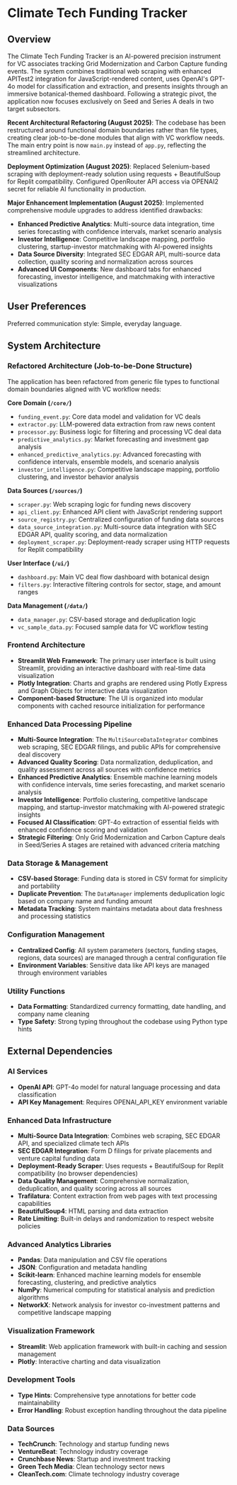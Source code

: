 # Climate Tech Funding Tracker

## Overview

The Climate Tech Funding Tracker is an AI-powered precision instrument for VC associates tracking Grid Modernization and Carbon Capture funding events. The system combines traditional web scraping with enhanced APITest2 integration for JavaScript-rendered content, uses OpenAI's GPT-4o model for classification and extraction, and presents insights through an immersive botanical-themed dashboard. Following a strategic pivot, the application now focuses exclusively on Seed and Series A deals in two target subsectors.

**Recent Architectural Refactoring (August 2025)**: The codebase has been restructured around functional domain boundaries rather than file types, creating clear job-to-be-done modules that align with VC workflow needs. The main entry point is now `main.py` instead of `app.py`, reflecting the streamlined architecture.

**Deployment Optimization (August 2025)**: Replaced Selenium-based scraping with deployment-ready solution using requests + BeautifulSoup for Replit compatibility. Configured OpenRouter API access via OPENAI2 secret for reliable AI functionality in production.

**Major Enhancement Implementation (August 2025)**: Implemented comprehensive module upgrades to address identified drawbacks:
- **Enhanced Predictive Analytics**: Multi-source data integration, time series forecasting with confidence intervals, market scenario analysis
- **Investor Intelligence**: Competitive landscape mapping, portfolio clustering, startup-investor matchmaking with AI-powered insights  
- **Data Source Diversity**: Integrated SEC EDGAR API, multi-source data collection, quality scoring and normalization across sources
- **Advanced UI Components**: New dashboard tabs for enhanced forecasting, investor intelligence, and matchmaking with interactive visualizations

## User Preferences

Preferred communication style: Simple, everyday language.

## System Architecture

### Refactored Architecture (Job-to-be-Done Structure)
The application has been refactored from generic file types to functional domain boundaries aligned with VC workflow needs:

**Core Domain (`/core/`)**
- `funding_event.py`: Core data model and validation for VC deals
- `extractor.py`: LLM-powered data extraction from raw news content  
- `processor.py`: Business logic for filtering and processing VC deal data
- `predictive_analytics.py`: Market forecasting and investment gap analysis
- `enhanced_predictive_analytics.py`: Advanced forecasting with confidence intervals, ensemble models, and scenario analysis
- `investor_intelligence.py`: Competitive landscape mapping, portfolio clustering, and investor behavior analysis

**Data Sources (`/sources/`)**
- `scraper.py`: Web scraping logic for funding news discovery
- `api_client.py`: Enhanced API client with JavaScript rendering support
- `source_registry.py`: Centralized configuration of funding data sources
- `data_source_integration.py`: Multi-source data integration with SEC EDGAR API, quality scoring, and data normalization
- `deployment_scraper.py`: Deployment-ready scraper using HTTP requests for Replit compatibility

**User Interface (`/ui/`)**
- `dashboard.py`: Main VC deal flow dashboard with botanical design
- `filters.py`: Interactive filtering controls for sector, stage, and amount ranges

**Data Management (`/data/`)**
- `data_manager.py`: CSV-based storage and deduplication logic
- `vc_sample_data.py`: Focused sample data for VC workflow testing

### Frontend Architecture
- **Streamlit Web Framework**: The primary user interface is built using Streamlit, providing an interactive dashboard with real-time data visualization
- **Plotly Integration**: Charts and graphs are rendered using Plotly Express and Graph Objects for interactive data visualization
- **Component-based Structure**: The UI is organized into modular components with cached resource initialization for performance

### Enhanced Data Processing Pipeline  
- **Multi-Source Integration**: The `MultiSourceDataIntegrator` combines web scraping, SEC EDGAR filings, and public APIs for comprehensive deal discovery
- **Advanced Quality Scoring**: Data normalization, deduplication, and quality assessment across all sources with confidence metrics
- **Enhanced Predictive Analytics**: Ensemble machine learning models with confidence intervals, time series forecasting, and market scenario analysis
- **Investor Intelligence**: Portfolio clustering, competitive landscape mapping, and startup-investor matchmaking with AI-powered strategic insights
- **Focused AI Classification**: GPT-4o extraction of essential fields with enhanced confidence scoring and validation
- **Strategic Filtering**: Only Grid Modernization and Carbon Capture deals in Seed/Series A stages are retained with advanced criteria matching

### Data Storage & Management
- **CSV-based Storage**: Funding data is stored in CSV format for simplicity and portability
- **Duplicate Prevention**: The `DataManager` implements deduplication logic based on company name and funding amount
- **Metadata Tracking**: System maintains metadata about data freshness and processing statistics

### Configuration Management
- **Centralized Config**: All system parameters (sectors, funding stages, regions, data sources) are managed through a central configuration file
- **Environment Variables**: Sensitive data like API keys are managed through environment variables

### Utility Functions
- **Data Formatting**: Standardized currency formatting, date handling, and company name cleaning
- **Type Safety**: Strong typing throughout the codebase using Python type hints

## External Dependencies

### AI Services
- **OpenAI API**: GPT-4o model for natural language processing and data classification
- **API Key Management**: Requires OPENAI_API_KEY environment variable

### Enhanced Data Infrastructure
- **Multi-Source Data Integration**: Combines web scraping, SEC EDGAR API, and specialized climate tech APIs
- **SEC EDGAR Integration**: Form D filings for private placements and venture capital funding data  
- **Deployment-Ready Scraper**: Uses requests + BeautifulSoup for Replit compatibility (no browser dependencies)
- **Data Quality Management**: Comprehensive normalization, deduplication, and quality scoring across all sources
- **Trafilatura**: Content extraction from web pages with text processing capabilities  
- **BeautifulSoup4**: HTML parsing and data extraction
- **Rate Limiting**: Built-in delays and randomization to respect website policies

### Advanced Analytics Libraries
- **Pandas**: Data manipulation and CSV file operations
- **JSON**: Configuration and metadata handling
- **Scikit-learn**: Enhanced machine learning models for ensemble forecasting, clustering, and predictive analytics
- **NumPy**: Numerical computing for statistical analysis and prediction algorithms
- **NetworkX**: Network analysis for investor co-investment patterns and competitive landscape mapping

### Visualization Framework
- **Streamlit**: Web application framework with built-in caching and session management
- **Plotly**: Interactive charting and data visualization

### Development Tools
- **Type Hints**: Comprehensive type annotations for better code maintainability
- **Error Handling**: Robust exception handling throughout the data pipeline

### Data Sources
- **TechCrunch**: Technology and startup funding news
- **VentureBeat**: Technology industry coverage
- **Crunchbase News**: Startup and investment tracking
- **Green Tech Media**: Clean technology sector news
- **CleanTech.com**: Climate technology industry coverage